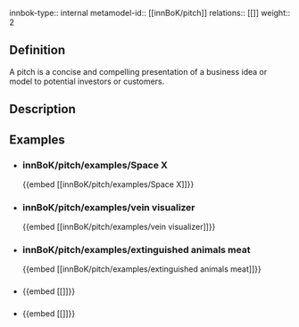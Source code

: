 
innbok-type:: internal
metamodel-id:: [[innBoK/pitch]]
relations:: [[]]
weight:: 2

## Definition
A pitch is a concise and compelling presentation of a business idea or model to potential investors or customers.
## Description
## Examples
- ### innBoK/pitch/examples/Space X
	{{embed [[innBoK/pitch/examples/Space X]]}}
- ### innBoK/pitch/examples/vein visualizer
	{{embed [[innBoK/pitch/examples/vein visualizer]]}}
- ### innBoK/pitch/examples/extinguished animals meat
	{{embed [[innBoK/pitch/examples/extinguished animals meat]]}}
- ### 
	{{embed [[]]}}
- ### 
	{{embed [[]]}}


